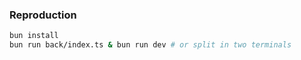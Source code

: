 ### Reproduction

```bash
bun install
bun run back/index.ts & bun run dev # or split in two terminals
```
